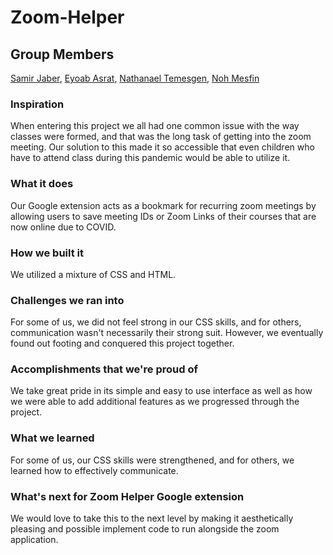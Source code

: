 # Zoom-Helper


## Group Members
[Samir Jaber](https://www.linkedin.com/in/samir-jaber-385a001ab/), [Eyoab Asrat](https://www.linkedin.com/in/eyoab-asrat/), [Nathanael Temesgen](https://www.linkedin.com/in/nathanael-temesgen/), [Noh Mesfin](https://www.linkedin.com/in/noh-mesfin-a91bbb1b2/)

### Inspiration
When entering this project we all had one common issue with the way classes were formed, and that was the long task of getting into the zoom meeting. Our solution to this made it so accessible that even children who have to attend class during this pandemic would be able to utilize it.

### What it does
Our Google extension acts as a bookmark for recurring zoom meetings by allowing users to save meeting IDs or Zoom Links of their courses that are now online due to COVID.

### How we built it
We utilized a mixture of CSS and HTML.

### Challenges we ran into
For some of us, we did not feel strong in our CSS skills, and for others, communication wasn't necessarily their strong suit. However, we eventually found out footing and conquered this project together.

### Accomplishments that we're proud of
We take great pride in its simple and easy to use interface as well as how we were able to add additional features as we progressed through the project.

### What we learned
For some of us, our CSS skills were strengthened, and for others, we learned how to effectively communicate.

### What's next for Zoom Helper Google extension
We would love to take this to the next level by making it aesthetically pleasing and possible implement code to run alongside the zoom application.
